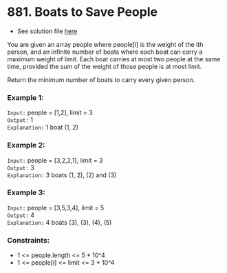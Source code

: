 # 881. Boats to Save People

- See solution file [here](./solution.cpp)

You are given an array people where people[i] is the weight of the ith person, and an
infinite number of boats where each boat can carry a maximum weight of limit. Each boat
carries at most two people at the same time, provided the sum of the weight of those
people is at most limit.

Return the minimum number of boats to carry every given person.

### Example 1:

`Input:` people = [1,2], limit = 3  
`Output:` 1  
`Explanation:` 1 boat (1, 2)  

### Example 2:

`Input:` people = [3,2,2,1], limit = 3  
`Output:` 3  
`Explanation:` 3 boats (1, 2), (2) and (3)  

### Example 3:

`Input:` people = [3,5,3,4], limit = 5  
`Output:` 4  
`Explanation:` 4 boats (3), (3), (4), (5)  
 
### Constraints:

- 1 <= people.length <= 5 * 10^4
- 1 <= people[i] <= limit <= 3 * 10^4